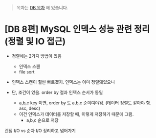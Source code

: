 > 목차는 [DB 목차](https://insanelysimple.tistory.com/category/database) 에 있습니다.



# [DB 8편] MySQL 인덱스 성능 관련 정리 (정렬 및 IO 접근)



- 정렬에는 2가지 방법이 있음
  - 인덱스 스캔
  - file sort

- 인덱스 스캔이 훨씬 빠르겠지. 인덱스는 이미 정렬돼있으니

- 단, 조건이 있음. order by 절과 인덱스 순서가 동일
  - a,b,c key 이면, order by 도 a,b,c 순이여야됨. (데이터 정렬도 같아야 함. asc, desc)
  - 이건 인덱스가 데이터를 저장할 때, 이렇게 저장하기 때문에 그럼.
    - a,b,c 순으로 저장

랜덤 I/O vs 순차 I/O 정리하고 넘어가기

